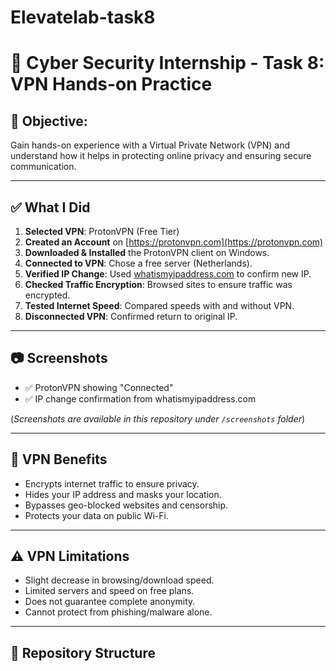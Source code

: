 # Elevatelab-task8
# 🔐 Cyber Security Internship - Task 8: VPN Hands-on Practice

## 🧠 Objective:
Gain hands-on experience with a Virtual Private Network (VPN) and understand how it helps in protecting online privacy and ensuring secure communication.

---

## ✅ What I Did

1. **Selected VPN**: ProtonVPN (Free Tier)
2. **Created an Account** on [https://protonvpn.com](https://protonvpn.com)
3. **Downloaded & Installed** the ProtonVPN client on Windows.
4. **Connected to VPN**: Chose a free server (Netherlands).
5. **Verified IP Change**: Used [whatismyipaddress.com](https://whatismyipaddress.com) to confirm new IP.
6. **Checked Traffic Encryption**: Browsed sites to ensure traffic was encrypted.
7. **Tested Internet Speed**: Compared speeds with and without VPN.
8. **Disconnected VPN**: Confirmed return to original IP.

---

## 📷 Screenshots

- ✅ ProtonVPN showing "Connected"
- ✅ IP change confirmation from whatismyipaddress.com

(*Screenshots are available in this repository under `/screenshots` folder*)

---

## 🔐 VPN Benefits

- Encrypts internet traffic to ensure privacy.
- Hides your IP address and masks your location.
- Bypasses geo-blocked websites and censorship.
- Protects your data on public Wi-Fi.

---

## ⚠️ VPN Limitations

- Slight decrease in browsing/download speed.
- Limited servers and speed on free plans.
- Does not guarantee complete anonymity.
- Cannot protect from phishing/malware alone.

---

## 📁 Repository Structure

